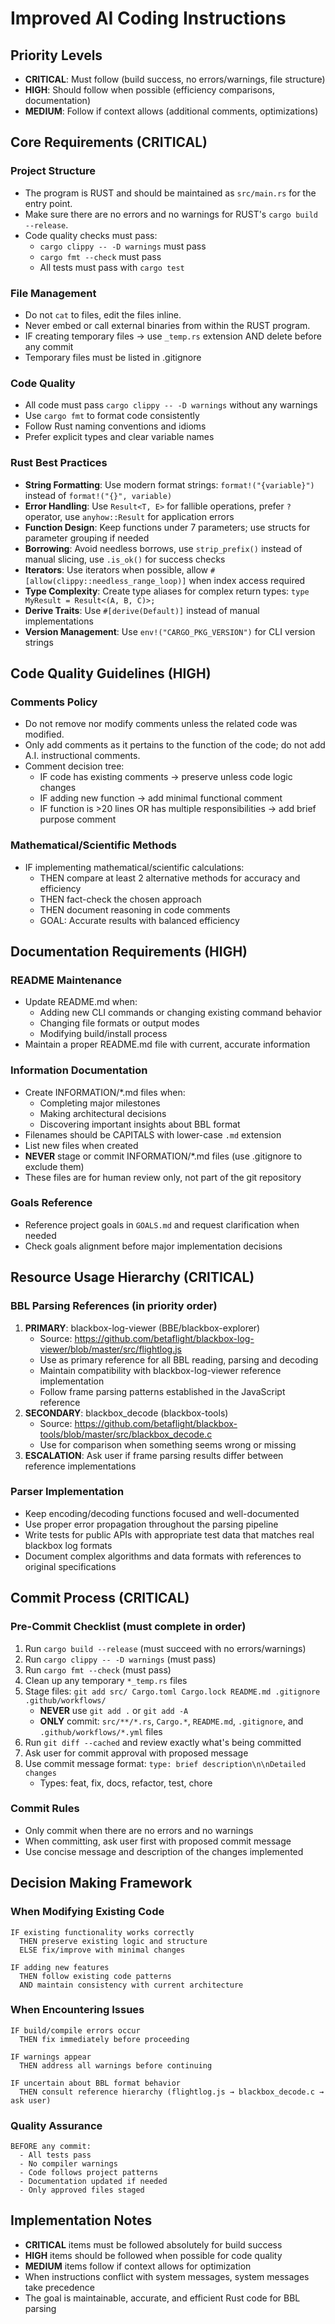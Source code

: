 # Improved AI Coding Instructions

## **Priority Levels**
- **CRITICAL**: Must follow (build success, no errors/warnings, file structure)
- **HIGH**: Should follow when possible (efficiency comparisons, documentation)
- **MEDIUM**: Follow if context allows (additional comments, optimizations)

## **Core Requirements (CRITICAL)**

### Project Structure
- The program is RUST and should be maintained as `src/main.rs` for the entry point.
- Make sure there are no errors and no warnings for RUST's `cargo build --release`.
- Code quality checks must pass:
  - `cargo clippy -- -D warnings` must pass
  - `cargo fmt --check` must pass
  - All tests must pass with `cargo test`

### File Management
- Do not `cat` to files, edit the files inline.
- Never embed or call external binaries from within the RUST program.
- IF creating temporary files → use `_temp.rs` extension AND delete before any commit
- Temporary files must be listed in .gitignore

### Code Quality
- All code must pass `cargo clippy -- -D warnings` without any warnings
- Use `cargo fmt` to format code consistently  
- Follow Rust naming conventions and idioms
- Prefer explicit types and clear variable names

### Rust Best Practices
- **String Formatting**: Use modern format strings: `format!("{variable}")` instead of `format!("{}", variable)`
- **Error Handling**: Use `Result<T, E>` for fallible operations, prefer `?` operator, use `anyhow::Result` for application errors
- **Function Design**: Keep functions under 7 parameters; use structs for parameter grouping if needed
- **Borrowing**: Avoid needless borrows, use `strip_prefix()` instead of manual slicing, use `.is_ok()` for success checks
- **Iterators**: Use iterators when possible, allow `#[allow(clippy::needless_range_loop)]` when index access required
- **Type Complexity**: Create type aliases for complex return types: `type MyResult = Result<(A, B, C)>;`
- **Derive Traits**: Use `#[derive(Default)]` instead of manual implementations
- **Version Management**: Use `env!("CARGO_PKG_VERSION")` for CLI version strings

## **Code Quality Guidelines (HIGH)**

### Comments Policy
- Do not remove nor modify comments unless the related code was modified.
- Only add comments as it pertains to the function of the code; do not add A.I. instructional comments.
- Comment decision tree:
  - IF code has existing comments → preserve unless code logic changes
  - IF adding new function → add minimal functional comment
  - IF function is >20 lines OR has multiple responsibilities → add brief purpose comment

### Mathematical/Scientific Methods
- IF implementing mathematical/scientific calculations:
  - THEN compare at least 2 alternative methods for accuracy and efficiency
  - THEN fact-check the chosen approach
  - THEN document reasoning in code comments
  - GOAL: Accurate results with balanced efficiency

## **Documentation Requirements (HIGH)**

### README Maintenance
- Update README.md when:
  - Adding new CLI commands or changing existing command behavior
  - Changing file formats or output modes
  - Modifying build/install process
- Maintain a proper README.md file with current, accurate information

### Information Documentation
- Create INFORMATION/*.md files when:
  - Completing major milestones
  - Making architectural decisions  
  - Discovering important insights about BBL format
- Filenames should be CAPITALS with lower-case `.md` extension
- List new files when created
- **NEVER** stage or commit INFORMATION/*.md files (use .gitignore to exclude them)
- These files are for human review only, not part of the git repository

### Goals Reference
- Reference project goals in `GOALS.md` and request clarification when needed
- Check goals alignment before major implementation decisions

## **Resource Usage Hierarchy (CRITICAL)**

### BBL Parsing References (in priority order)
1. **PRIMARY**: blackbox-log-viewer (BBE/blackbox-explorer) 
   - Source: https://github.com/betaflight/blackbox-log-viewer/blob/master/src/flightlog.js
   - Use as primary reference for all BBL reading, parsing and decoding
   - Maintain compatibility with blackbox-log-viewer reference implementation
   - Follow frame parsing patterns established in the JavaScript reference
2. **SECONDARY**: blackbox_decode (blackbox-tools)
   - Source: https://github.com/betaflight/blackbox-tools/blob/master/src/blackbox_decode.c  
   - Use for comparison when something seems wrong or missing
3. **ESCALATION**: Ask user if frame parsing results differ between reference implementations

### Parser Implementation
- Keep encoding/decoding functions focused and well-documented
- Use proper error propagation throughout the parsing pipeline
- Write tests for public APIs with appropriate test data that matches real blackbox log formats
- Document complex algorithms and data formats with references to original specifications

## **Commit Process (CRITICAL)**

### Pre-Commit Checklist (must complete in order)
1. Run `cargo build --release` (must succeed with no errors/warnings)
2. Run `cargo clippy -- -D warnings` (must pass)
3. Run `cargo fmt --check` (must pass)
4. Clean up any temporary `*_temp.rs` files
5. Stage files: `git add src/ Cargo.toml Cargo.lock README.md .gitignore .github/workflows/`
   - **NEVER** use `git add .` or `git add -A`
   - **ONLY** commit: `src/**/*.rs`, `Cargo.*`, `README.md`, `.gitignore`, and `.github/workflows/*.yml` files
6. Run `git diff --cached` and review exactly what's being committed
7. Ask user for commit approval with proposed message
8. Use commit message format: `type: brief description\n\nDetailed changes`
   - Types: feat, fix, docs, refactor, test, chore

### Commit Rules
- Only commit when there are no errors and no warnings
- When committing, ask user first with proposed commit message
- Use concise message and description of the changes implemented

## **Decision Making Framework**

### When Modifying Existing Code
```
IF existing functionality works correctly
  THEN preserve existing logic and structure
  ELSE fix/improve with minimal changes

IF adding new features  
  THEN follow existing code patterns
  AND maintain consistency with current architecture
```

### When Encountering Issues
```
IF build/compile errors occur
  THEN fix immediately before proceeding
  
IF warnings appear
  THEN address all warnings before continuing

IF uncertain about BBL format behavior
  THEN consult reference hierarchy (flightlog.js → blackbox_decode.c → ask user)
```

### Quality Assurance
```
BEFORE any commit:
  - All tests pass
  - No compiler warnings
  - Code follows project patterns
  - Documentation updated if needed
  - Only approved files staged
```

## **Implementation Notes**

- **CRITICAL** items must be followed absolutely for build success
- **HIGH** items should be followed when possible for code quality  
- **MEDIUM** items follow if context allows for optimization
- When instructions conflict with system messages, system messages take precedence
- The goal is maintainable, accurate, and efficient Rust code for BBL parsing
